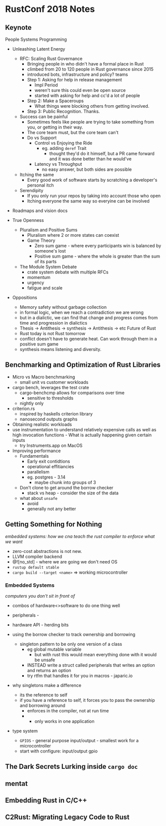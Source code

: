 # RustConf 2018 Notes
## Keynote
People Systems Programming
- Unleashing Latent Energy
    - RFC: Scaling Rust Governance
        - Bringing people in who didn't have a formal place in Rust
        - climbed from 20 to 120 people in Rust governance since 2015
        - introduced bots, infrastructure and policy? teams
        - Step 1: Asking for help in release management
            - Impl Period
            - weren't sure this could even be open source
            - started with asking for help and cc'd a lot of people
        - Step 2: Make a Spaceroups
            - What things were blocking others from getting involved.
        - Step 3: Public Recognition. Thanks.
    - Success can be painful
        - Sometimes feels like people are trying to take something from you, or getting in their way.
        - The core team must, but the core team can't
        - Do vs Support
            - Control vs Enjoying the Ride
                - eg. adding `deref` Trait
                    - thought they'd do it himself, but a PR came forward and it was done better than he would've
            - Latency vs Throughput
                - no easy answer, but both sides are possible
    - Itching the same
        - Every good work of software starts by scratching a developer's personal itch
    - Serendipity
        - If you only run your repos by taking into account those who open
        - Itching everyone the same way so everyine can be involved
- Roadmaps and vision docs

- True Openness
    - Pluralism and Positive Sums
        - Pluralism where 2 or more states can coexist
        - Game Theory
            - Zero sum game - where every participants win is balanced by someone's lost
            - Positive sum game - where the whole is greater than the sum of its parts
    - The Module System Debate
        - crate system debate with multiple RFCs
        - momentum
        - urgency
        - fatigue and scale

- Oppositions
    - Memory safety without garbage collection
    - in formal logic, when we reach a contradiction we are wrong
    - but in a dialictic, we can find that change and progress comes from time and progression in dialictics
    - Thesis -> Antithesis -> synthesis -> Antithesis -> etc
Future of Rust
    - Rust today is not Rust tomorrow
    - conflict doesn't have to generate heat. Can work through them in a positive sum game
    - synthesis means listening and diversity.


## Benchmarking and Optimization of Rust Libraries
- Micro vs Macro benchmarking
    - small unit vs customer workloads
- cargo bench, leverages the test crate
    - cargo-benchcmp allows for comparisons over time
        - sensitive to thresholds
    - nightly only
- criterion.rs
    - inspired by haskells criterion library
    - nanosecond outputs graphs
- Obtaining realistic workloads
- use instrumentation to understand relatively expensive calls as well as high invocation functions - What is actually happening given certain inputs
    - try Instruments.app on MacOS
- Improving performance
    - Fundamentals
        - Early exit contidtions
        - operational effitiancies
        - parallelism
        - eg. postgres - 3.14
            - maybe chunk into groups of 3
    - Don't clone to get around the borrow checker
        - stack vs heap - consider the size of the data
    - what about `unsafe`
        - avoid
        - generally not any better


## Getting Something for Nothing
_embedded systems: how we cna teach the rust compiler to enforce what we want_
- zero-cost abstractions is not new.
- LLVM compiler backend
- @![no_std] - where we are going we don't need OS
- `rustup default stable`
- `cargo build --target <name>`
=> working microcontroller

### Embedded Systems
_computers you don't sit in front of_
- combos of hardware<>software to do one thing well
- peripherals -
- hardware API - herding bits

- using the borrow checker to track ownership and borrowing
    - singleton pattern to be only one version of a class
        - eg global mutable variable
            - but with rust this would mean everything done with it would be unsafe
        - INSTEAD write a struct called peripherals that writes an option and returns an option
        - try rtfm that handles it for you in macros - japaric.io
- why singletons make a difference
    - its the reference to self
    - if you have a reference to self, it forces you to pass the ownership and borrowing around
        - enforces in the compiler, not at run time
        - * only works in one application
- type system
    - `GPIOS` - general purpose input/output - smallest work for a microcontroller
    - start with configure: input/output gpio


## The Dark Secrets Lurking inside `cargo doc`






## mentat








## Embedding Rust in C/C++







## C2Rust: Migrating Legacy Code to Rust
